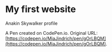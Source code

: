 # My first website

Anakin Skywalker profile

A Pen created on CodePen.io. Original URL: [https://codepen.io/MiaJindrich/pen/gOrLBQM](https://codepen.io/MiaJindrich/pen/gOrLBQM).

